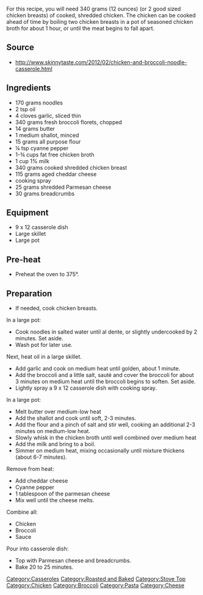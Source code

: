For this recipe, you will need 340 grams (12 ounces) (or 2 good sized
chicken breasts) of cooked, shredded chicken. The chicken can be cooked
ahead of time by boiling two chicken breasts in a pot of seasoned
chicken broth for about 1 hour, or until the meat begins to fall apart.

## Source

-   <http://www.skinnytaste.com/2012/02/chicken-and-broccoli-noodle-casserole.html>

## Ingredients

-   170 grams noodles
-   2 tsp oil
-   4 cloves garlic, sliced thin
-   340 grams fresh broccoli florets, chopped
-   14 grams butter
-   1 medium shallot, minced
-   15 grams all purpose flour
-   ¼ tsp cyanne pepper
-   1-¾ cups fat free chicken broth
-   1 cup 1% milk
-   340 grams cooked shredded chicken breast
-   115 grams aged cheddar cheese
-   cooking spray
-   25 grams shredded Parmesan cheese
-   30 grams breadcrumbs

## Equipment

-   9 x 12 casserole dish
-   Large skillet
-   Large pot

## Pre-heat

-   Preheat the oven to 375°.

## Preparation

-   If needed, cook chicken breasts.

In a large pot:

-   Cook noodles in salted water until al dente, or slightly undercooked
    by 2 minutes. Set aside.
-   Wash pot for later use.

Next, heat oil in a large skillet.

-   Add garlic and cook on medium heat until golden, about 1 minute.
-   Add the broccoli and a little salt, sauté and cover the broccoli for
    about 3 minutes on medium heat until the broccoli begins to soften.
    Set aside.
-   Lightly spray a 9 x 12 casserole dish with cooking spray.

In a large pot:

-   Melt butter over medium-low heat
-   Add the shallot and cook until soft, 2-3 minutes.
-   Add the flour and a pinch of salt and stir well, cooking an
    additional 2-3 minutes on medium-low heat.
-   Slowly whisk in the chicken broth until well combined over medium
    heat
-   Add the milk and bring to a boil.
-   Simmer on medium heat, mixing occasionally until mixture thickens
    (about 6-7 minutes).

Remove from heat:

-   Add cheddar cheese
-   Cyanne pepper
-   1 tablespoon of the parmesan cheese
-   Mix well until the cheese melts.

Combine all:

-   Chicken
-   Broccoli
-   Sauce

Pour into casserole dish:

-   Top with Parmesan cheese and breadcrumbs.
-   Bake 20 to 25 minutes.

[Category:Casseroles](Category:Casseroles "wikilink") [Category:Roasted
and Baked](Category:Roasted_and_Baked "wikilink") [Category:Stove
Top](Category:Stove_Top "wikilink")
[Category:Chicken](Category:Chicken "wikilink")
[Category:Broccoli](Category:Broccoli "wikilink")
[Category:Pasta](Category:Pasta "wikilink")
[Category:Cheese](Category:Cheese "wikilink")